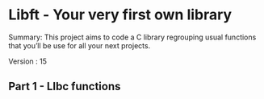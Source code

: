 # Libft - Your very first own library

Summary: This project aims to code a C library regrouping usual functions that you’ll be use for all your next projects.

Version : 15

## Part 1 - LIbc functions

<!-- MARKDOWN-AUTO-DOCS:START (CODE:src=./libft/ft_isalpha.c) -->
<!-- MARKDOWN-AUTO-DOCS:END -->

